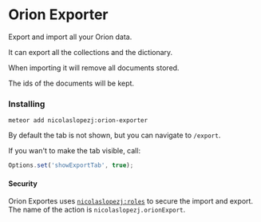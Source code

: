 Orion Exporter
==============

Export and import all your Orion data.

It can export all the collections and the dictionary.

When importing it will remove all documents stored.

The ids of the documents will be kept.

### Installing

```
meteor add nicolaslopezj:orion-exporter
```

By default the tab is not shown, but you can navigate to ```/export```.

If you wan't to make the tab visible, call:

```js
Options.set('showExportTab', true);
```

#### Security

Orion Exportes uses [```nicolaslopezj:roles```](http://github.com/nicolaslopezj/roles) to secure the import and export. The name of the action is ```nicolaslopezj.orionExport```.

